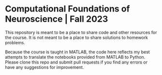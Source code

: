 # Computational Foundations of Neuroscience | Fall 2023
This repository is meant to be a place to share code and other resources for the course. It is not meant to be a place
to share solutions to homework problems.

Because the course is taught in MATLAB, the code here reflects my best attempts to translate the notebooks provided from 
MATLAB to Python. Please clone this repo and submit pull requests if you find any errors or have any suggestions for
improvement.